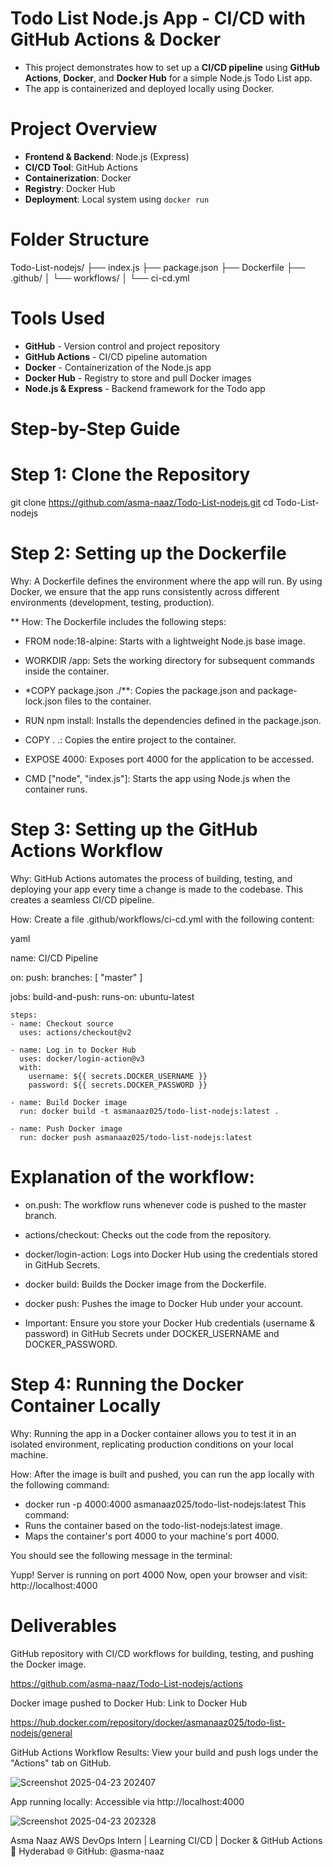 # Todo List Node.js App - CI/CD with GitHub Actions & Docker

* This project demonstrates how to set up a **CI/CD pipeline** using **GitHub Actions**, **Docker**, and **Docker Hub** for a simple Node.js Todo List app.
* The app is containerized and deployed locally using Docker.

# Project Overview

- **Frontend & Backend**: Node.js (Express)
- **CI/CD Tool**: GitHub Actions
- **Containerization**: Docker
- **Registry**: Docker Hub
- **Deployment**: Local system using `docker run`

# Folder Structure

Todo-List-nodejs/ ├── index.js ├── package.json ├── Dockerfile ├── .github/ │ └── workflows/ │ └── ci-cd.yml

# Tools Used

- **GitHub** - Version control and project repository
- **GitHub Actions** - CI/CD pipeline automation
- **Docker** - Containerization of the Node.js app
- **Docker Hub** - Registry to store and pull Docker images
- **Node.js & Express** - Backend framework for the Todo app

# Step-by-Step Guide

# Step 1: Clone the Repository
  
git clone https://github.com/asma-naaz/Todo-List-nodejs.git
cd Todo-List-nodejs

# Step 2: Setting up the Dockerfile
Why: A Dockerfile defines the environment where the app will run. By using Docker, we ensure that the app runs consistently across different environments (development, testing, production).

** How: The Dockerfile includes the following steps:

* FROM node:18-alpine: Starts with a lightweight Node.js base image.

* WORKDIR /app: Sets the working directory for subsequent commands inside the container.

* *COPY package.json ./**: Copies the package.json and package-lock.json files to the container.

* RUN npm install: Installs the dependencies defined in the package.json.

* COPY . .: Copies the entire project to the container.

* EXPOSE 4000: Exposes port 4000 for the application to be accessed.

* CMD ["node", "index.js"]: Starts the app using Node.js when the container runs.

# Step 3: Setting up the GitHub Actions Workflow
Why: GitHub Actions automates the process of building, testing, and deploying your app every time a change is made to the codebase. This creates a seamless CI/CD pipeline.

How: Create a file .github/workflows/ci-cd.yml with the following content:

yaml

name: CI/CD Pipeline

on:
  push:
    branches: [ "master" ]

jobs:
  build-and-push:
    runs-on: ubuntu-latest

    steps:
    - name: Checkout source
      uses: actions/checkout@v2

    - name: Log in to Docker Hub
      uses: docker/login-action@v3
      with:
        username: ${{ secrets.DOCKER_USERNAME }}
        password: ${{ secrets.DOCKER_PASSWORD }}

    - name: Build Docker image
      run: docker build -t asmanaaz025/todo-list-nodejs:latest .

    - name: Push Docker image
      run: docker push asmanaaz025/todo-list-nodejs:latest
      
# Explanation of the workflow:

* on.push: The workflow runs whenever code is pushed to the master branch.

* actions/checkout: Checks out the code from the repository.

* docker/login-action: Logs into Docker Hub using the credentials stored in GitHub Secrets.

* docker build: Builds the Docker image from the Dockerfile.

* docker push: Pushes the image to Docker Hub under your account.

* Important: Ensure you store your Docker Hub credentials (username & password) in GitHub Secrets under DOCKER_USERNAME and DOCKER_PASSWORD.

# Step 4: Running the Docker Container Locally
Why: Running the app in a Docker container allows you to test it in an isolated environment, replicating production conditions on your local machine.

How: After the image is built and pushed, you can run the app locally with the following command:

* docker run -p 4000:4000 asmanaaz025/todo-list-nodejs:latest
This command:
* Runs the container based on the todo-list-nodejs:latest image.
* Maps the container's port 4000 to your machine's port 4000.

You should see the following message in the terminal:

Yupp! Server is running on port 4000
Now, open your browser and visit:
http://localhost:4000

# Deliverables
GitHub repository with CI/CD workflows for building, testing, and pushing the Docker image.

https://github.com/asma-naaz/Todo-List-nodejs/actions

Docker image pushed to Docker Hub: Link to Docker Hub

https://hub.docker.com/repository/docker/asmanaaz025/todo-list-nodejs/general

GitHub Actions Workflow Results: View your build and push logs under the "Actions" tab on GitHub.

![Screenshot 2025-04-23 202407](https://github.com/user-attachments/assets/e7ec1732-fb14-414d-b87f-42047f84bc36)


App running locally: Accessible via http://localhost:4000

![Screenshot 2025-04-23 202328](https://github.com/user-attachments/assets/f6c17868-fe4f-4b15-bc13-d8f6736a045f)


Asma Naaz
AWS DevOps Intern | Learning CI/CD | Docker & GitHub Actions
📍 Hyderabad
🌐 GitHub: @asma-naaz
